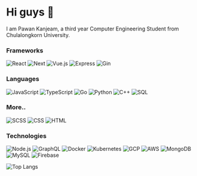 # Hi guys 👋
I am Pawan Kanjeam, a third year Computer Engineering Student from Chulalongkorn University. 



### Frameworks
![React](https://img.shields.io/badge/react-%2320232a.svg?style=for-the-badge&logo=react&logoColor=%2361DAFB&color=2e3440)
![Next](https://img.shields.io/badge/Next-black?style=for-the-badge&logo=next.js&logoColor=white&color=2e3440)
![Vue.js](https://img.shields.io/badge/Vue.js-4FC08D?style=for-the-badge&logo=vue.js&logoColor=3eb27f&color=2e3440)
![Express](https://img.shields.io/badge/express-%23404d59.svg?style=for-the-badge&logo=express&logoColor=%2361DAFB&color=2e3440)
![Gin](https://img.shields.io/badge/Gin-%2363A35C?style=for-the-badge&logo=go&logoColor=%2300ADD8&color=2e3440)

### Languages
![JavaScript](https://img.shields.io/badge/javascript-%23323330.svg?style=for-the-badge&logo=javascript&logoColor=%23F7DF1E&color=2e3440)
![TypeScript](https://img.shields.io/badge/TypeScript-3178C6?style=for-the-badge&logo=typescript&logoColor=3178C6&color=2e3440)
![Go](https://img.shields.io/badge/Go-00ADD8?style=for-the-badge&logo=go&logoColor=00ADD8&color=2e3440)
![Python](https://img.shields.io/badge/Python-3776AB?style=for-the-badge&logo=python&logoColor=3776AB&color=2e3440)
![C++](https://img.shields.io/badge/C++-00599C?style=for-the-badge&logo=c%2B%2B&logoColor=00599C&color=2e3440)
![SQL](https://img.shields.io/badge/SQL-4479A1?style=for-the-badge&logo=sql&logoColor=4479A1&color=2e3440)


### More..
![SCSS](https://img.shields.io/badge/SCSS-CC6699?style=for-the-badge&logo=sass&logoColor=CC6699&color=2e3440)
![CSS](https://img.shields.io/badge/CSS-1572B6?style=for-the-badge&logo=css3&logoColor=1572B6&color=2e3440)
![HTML](https://img.shields.io/badge/HTML5-E34F26?style=for-the-badge&logo=html5&logoColor=E34F26&color=2e3440)

### Technologies
![Node.js](https://img.shields.io/badge/Node.js-43853D?style=for-the-badge&logo=node.js&logoColor=43853D&color=2e3440)
![GraphQL](https://img.shields.io/badge/GraphQL-E10098?style=for-the-badge&logo=graphql&logoColor=E10098&color=2e3440)
![Docker](https://img.shields.io/badge/Docker-2496ED?style=for-the-badge&logo=docker&logoColor=2496ED&color=2e3440)
![Kubernetes](https://img.shields.io/badge/Kubernetes-326ce5?style=for-the-badge&logo=kubernetes&logoColor=326ce5&color=2e3440)
![GCP](https://img.shields.io/badge/Google_Cloud_Platform-4285F4?style=for-the-badge&logo=google-cloud&logoColor=4285F4&color=2e3440)
![AWS](https://img.shields.io/badge/Amazon_Web_Services-232F3E?style=for-the-badge&logo=amazon-aws&logoColor=ff9900)
![MongoDB](https://img.shields.io/badge/MongoDB-47A248?style=for-the-badge&logo=mongodb&logoColor=47A248&color=2e3440)
![MySQL](https://img.shields.io/badge/MySQL-4479A1?style=for-the-badge&logo=mysql&logoColor=4479A1&color=2e3440)
![Firebase](https://img.shields.io/badge/Firebase-FFCA28?style=for-the-badge&logo=firebase&logoColor=FFCA28&color=2e3440)




![Top Langs](https://github-readme-stats.vercel.app/api/top-langs/?username=pwanstax&theme=dark&layout=compact&hide=java)


<!--
**pwanstax/pwanstax** is a ✨ _special_ ✨ repository because its `README.md` (this file) appears on your GitHub profile.

Here are some ideas to get you started:

- 🔭 I’m currently working on ...
- 🌱 I’m currently learning ...
- 👯 I’m looking to collaborate on ...
- 🤔 I’m looking for help with ...
- 💬 Ask me about ...
- 📫 How to reach me: ...
- 😄 Pronouns: ...
- ⚡ Fun fact: ...
-->
